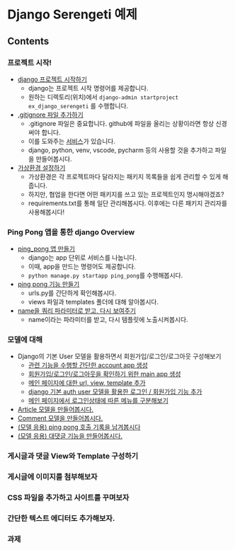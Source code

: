 # Django Serengeti 예제

## Contents

### 프로젝트 시작!

- [django 프로젝트 시작하기](https://github.com/likelion-kookmin/ex_django_serengeti/commit/e19d2dac564a1c08a2ef3a3e3db6b13e2ee048bb)
  - django는 프로젝트 시작 명령어를 제공합니다.
  - 원하는 디렉토리(위치)에서 `django-admin startproject ex_django_serengeti` 를 수행합니다.
- [.gitignore 파일 추가하기](https://github.com/likelion-kookmin/ex_django_serengeti/commit/0ddb6762f2580de8c3cef25ede49ba59513442bd) 
  - .gitignore 파일은 중요합니다. github에 파일을 올리는 상황이라면 항상 신경써야 합니다.
  - 이를 도와주는 [서비스](https://gitignore.io/)가 있습니다.
  - django, python, venv, vscode, pycharm 등의 사용할 것을 추가하고 파일을 만들어봅시다.
- [가상환경 설정하기](https://github.com/likelion-kookmin/ex_django_serengeti/commit/d9f694f68c9466a3681e07d5e10377d5d4c8e822)
  - 가상환경은 각 프로젝트마다 달라지는 패키지 목록들을 쉽게 관리할 수 있게 해줍니다.
  - 하지만, 협업을 한다면 어떤 패키지를 쓰고 있는 프로젝트인지 명시해야겠죠?
  - requirements.txt를 통해 일단 관리해봅시다. 이후에는 다른 패키지 관리자를 사용해봅시다!

### Ping Pong 앱을 통한 django Overview

- [ping_pong 앱 만들기](http://github.com/likelion-kookmin/ex_django_serengeti/commit/0caf3b8bf4ece318ecfcd5a26e8488c7e0113247)
  - django는 app 단위로 서비스를 나눕니다.
  - 이때, app을 만드는 명령어도 제공합니다.
  - `python manage.py startapp ping_pong`를 수행해봅시다.
- [ping pong 기능 만들기](https://github.com/likelion-kookmin/ex_django_serengeti/commit/43a95e29ce51c25c8e24512a4d1b69179da79f86)
  - urls.py를 간단하게 확인해봅시다.
  - views 파일과 templates 폴더에 대해 알아봅시다.
- [name을 쿼리 파라미터로 받고, 다시 보여주기](https://github.com/likelion-kookmin/ex_django_serengeti/commit/6ab65ef77d8503920175d672a5399d09ef992ff2)
  - name이라는 파라미터를 받고, 다시 템플릿에 노출시켜봅시다.

### 모델에 대해

- Django의 기본 User 모델을 활용하면서 회원가입/로그인/로그아웃 구성해보기
  - [관련 기능을 수행할 간단한 account app 생성](https://github.com/likelion-kookmin/ex_django_serengeti/commit/4169fd207bd4555051479260f4c6d1fb164f5bf4) 
  - [회원가입/로그인/로그아웃을 확인하기 위한 main app 생성](https://github.com/likelion-kookmin/ex_django_serengeti/commit/bf80014333ed18cde903703815fdefb115243d57)
  - [메인 페이지에 대한 url, view, template 추가](https://github.com/likelion-kookmin/ex_django_serengeti/commit/db799624e95ce5d86c911bbfe7f7095a4da6a282)
  - [django 기본 auth user 모델을 활용한 로그인 / 회원가입 기능 추가](https://github.com/likelion-kookmin/ex_django_serengeti/commit/15a785ab58f43ebaa445b7687f323dde0627e983)
  - [메인 페이지에서 로그인상태에 따른 메뉴를 구분해보기](https://github.com/likelion-kookmin/ex_django_serengeti/commit/6ca06ce5d75110e4e2cf1e4fa329ece68d44cfa5)
- [Article 모델을 만들어봅시다.]()
- [Comment 모델을 만들어봅시다.]()
- [(모델 응용) ping pong 호출 기록을 남겨봅시다]()
- [(모델 응용) 대댓글 기능을 만들어봅시다.]()


### 게시글과 댓글 View와 Template 구성하기


### 게시글에 이미지를 첨부해보자


### CSS 파일을 추가하고 사이트를 꾸며보자


### 간단한 텍스트 에디터도 추가해보자.


### 과제
